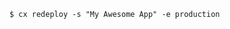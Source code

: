 <!-- usedin: [ _includes/_inlines/Toolbelt/common/redeploy/redeploy_examples-v1.md] -->

```
$ cx redeploy -s "My Awesome App" -e production
```
